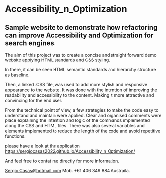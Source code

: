 # Accessibility_n_Optimization

## Sample website to demonstrate how refactoring can improve Accessibility and Optimization for search engines. 

The aim of this project was to create a concise and straight forward demo website applying HTML standards and CSS styling. 

In there, it can be seen HTML semantic standards and hierarchy structure as baseline.

Then, a linked .CSS file, was used to add more stylish and responsive appearance to the website. It was done with the intention of improving the readability and accessibility to the content. Making it more attractive and convincing for the end user. 

From the technical point of view, a few strategies to make the code easy to understand and maintain were applied. Clear and organised comments were place explaining the intention and logic of the commands implemented along the CSS and HTML files. There was also several variables and elements implemented to reduce the length of the code and avoid repetitive functions. 


please have a look at the application https://sergiocasas2022.github.io/Accessibility_n_Optimization/

And feel free to contat me directly for more information.

Sergio.Casas@hotmail.com
Mob. +61 406 349 884
Austraila. 






